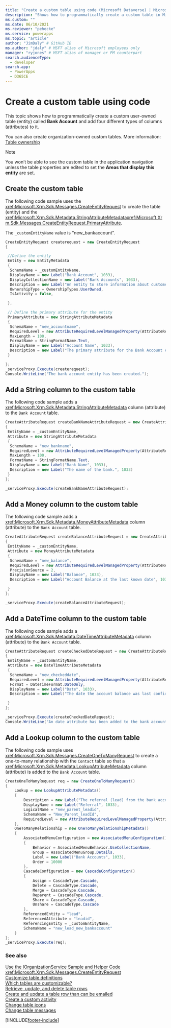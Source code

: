 ```yaml
---
title: "Create a custom table using code (Microsoft Dataverse) | Microsoft Docs" # Intent and product brand in a unique string of 43-59 chars including spaces
description: "Shows how to programmatically create a custom table in Microsoft Dataverse." # 115-145 characters including spaces. This abstract displays in the search result.
ms.custom: ""
ms.date: 06/10/2021
ms.reviewer: "pehecke"
ms.service: powerapps
ms.topic: "article"
author: "JimDaly" # GitHub ID
ms.author: "jdaly" # MSFT alias of Microsoft employees only
manager: "ryjones" # MSFT alias of manager or PM counterpart
search.audienceType: 
  - developer
search.app: 
  - PowerApps
  - D365CE
---
```


# Create a custom table using code



This topic shows how to programmatically create a custom user-owned table (entity) called **Bank Account** and add four different types of columns (attributes) to it.  
  
You can also create organization-owned custom tables. More information: [Table ownership](/dynamics365/customer-engagement/developer/introduction-entities#entity-ownership)  
  
> [!NOTE]
> You won’t be able to see the custom table in the application navigation unless the table properties are edited to set the **Areas that display this entity** are set.  
  
<a name="BKMK_CreateCustomEntity"></a>   

## Create the custom table

 The following code sample uses the <xref:Microsoft.Xrm.Sdk.Messages.CreateEntityRequest> to create the table (entity) and the <xref:Microsoft.Xrm.Sdk.Metadata.StringAttributeMetadata><xref:Microsoft.Xrm.Sdk.Messages.CreateEntityRequest.PrimaryAttribute>.  
  
 The `_customEntityName` value is “new_bankaccount”.  
  
```csharp
CreateEntityRequest createrequest = new CreateEntityRequest
{

 //Define the entity
 Entity = new EntityMetadata
 {
  SchemaName = _customEntityName,
  DisplayName = new Label("Bank Account", 1033),
  DisplayCollectionName = new Label("Bank Accounts", 1033),
  Description = new Label("An entity to store information about customer bank accounts", 1033),
  OwnershipType = OwnershipTypes.UserOwned,
  IsActivity = false,

 },

 // Define the primary attribute for the entity
 PrimaryAttribute = new StringAttributeMetadata
 {
  SchemaName = "new_accountname",
  RequiredLevel = new AttributeRequiredLevelManagedProperty(AttributeRequiredLevel.None),
  MaxLength = 100,
  FormatName = StringFormatName.Text,
  DisplayName = new Label("Account Name", 1033),
  Description = new Label("The primary attribute for the Bank Account entity.", 1033)
 }

};
_serviceProxy.Execute(createrequest);
Console.WriteLine("The bank account entity has been created.");
```  
  
<a name="BKMK_AddStringAttribute"></a>   

## Add a String column to the custom table

The following code sample adds a <xref:Microsoft.Xrm.Sdk.Metadata.StringAttributeMetadata> column (attribute) to the `Bank Account` table.  
  
```csharp
CreateAttributeRequest createBankNameAttributeRequest = new CreateAttributeRequest
{
 EntityName = _customEntityName,
 Attribute = new StringAttributeMetadata
 {
  SchemaName = "new_bankname",
  RequiredLevel = new AttributeRequiredLevelManagedProperty(AttributeRequiredLevel.None),
  MaxLength = 100,
  FormatName = StringFormatName.Text,
  DisplayName = new Label("Bank Name", 1033),
  Description = new Label("The name of the bank.", 1033)
 }
};

_serviceProxy.Execute(createBankNameAttributeRequest);
```
  
<a name="BKMK_AddMoneyAttribute"></a>   

## Add a Money column to the custom table

 The following code sample adds a <xref:Microsoft.Xrm.Sdk.Metadata.MoneyAttributeMetadata> column (attribute) to the `Bank Account` table.  
  
```csharp
CreateAttributeRequest createBalanceAttributeRequest = new CreateAttributeRequest
{
 EntityName = _customEntityName,
 Attribute = new MoneyAttributeMetadata
 {
  SchemaName = "new_balance",
  RequiredLevel = new AttributeRequiredLevelManagedProperty(AttributeRequiredLevel.None),
  PrecisionSource = 2,
  DisplayName = new Label("Balance", 1033),
  Description = new Label("Account Balance at the last known date", 1033),

 }
};

_serviceProxy.Execute(createBalanceAttributeRequest);

```  
  
<a name="BKMK_AddDateTimeAttribute"></a>   

## Add a DateTime column to the custom table  

The following code sample adds a <xref:Microsoft.Xrm.Sdk.Metadata.DateTimeAttributeMetadata> column (attribute) to the `Bank Account` table.  
  
```csharp
CreateAttributeRequest createCheckedDateRequest = new CreateAttributeRequest
{
 EntityName = _customEntityName,
 Attribute = new DateTimeAttributeMetadata
 {
  SchemaName = "new_checkeddate",
  RequiredLevel = new AttributeRequiredLevelManagedProperty(AttributeRequiredLevel.None),
  Format = DateTimeFormat.DateOnly,
  DisplayName = new Label("Date", 1033),
  Description = new Label("The date the account balance was last confirmed", 1033)

 }
};

_serviceProxy.Execute(createCheckedDateRequest);
Console.WriteLine("An date attribute has been added to the bank account entity.");
```
  
<a name="BKMK_AddLookupAttribute"></a>

## Add a Lookup column to the custom table

 The following code sample uses <xref:Microsoft.Xrm.Sdk.Messages.CreateOneToManyRequest> to create a one-to-many relationship with the `Contact` table so that a <xref:Microsoft.Xrm.Sdk.Metadata.LookupAttributeMetadata> column (attribute) is added to the `Bank Account` table.  
  
```csharp
CreateOneToManyRequest req = new CreateOneToManyRequest()
{
    Lookup = new LookupAttributeMetadata()
    {
        Description = new Label("The referral (lead) from the bank account owner", 1033),
        DisplayName = new Label("Referral", 1033),
        LogicalName = "new_parent_leadid",
        SchemaName = "New_Parent_leadId",
        RequiredLevel = new AttributeRequiredLevelManagedProperty(AttributeRequiredLevel.Recommended)
    },
    OneToManyRelationship = new OneToManyRelationshipMetadata()
    {
        AssociatedMenuConfiguration = new AssociatedMenuConfiguration()
        {
            Behavior = AssociatedMenuBehavior.UseCollectionName,
            Group = AssociatedMenuGroup.Details,
            Label = new Label("Bank Accounts", 1033),
            Order = 10000
        },
        CascadeConfiguration = new CascadeConfiguration()
        {
            Assign = CascadeType.Cascade,
            Delete = CascadeType.Cascade,
            Merge = CascadeType.Cascade,
            Reparent = CascadeType.Cascade,
            Share = CascadeType.Cascade,
            Unshare = CascadeType.Cascade
        },
        ReferencedEntity = "lead",
        ReferencedAttribute = "leadid",
        ReferencingEntity = _customEntityName,
        SchemaName = "new_lead_new_bankaccount"
    }
};
_serviceProxy.Execute(req);
```
  
### See also  
 [Use the IOrganizationService Sample and Helper Code](/dynamics365/customer-engagement/developer/use-sample-helper-code)  
 <xref:Microsoft.Xrm.Sdk.Messages.CreateEntityRequest>   
 [Customize table definitions](../customize-entity-metadata.md)   
 [Which tables are customizable?](/dynamics365/customer-engagement/developer/which-entities-are-customizable)   
 [Retrieve, update, and delete table rows](/dynamics365/customer-engagement/developer/retrieve-update-delete-entities)   
 [Create and update a table row than can be emailed](/dynamics365/customer-engagement/developer/create-update-entity-emailed)   
 [Create a custom activity](/dynamics365/customer-engagement/developer/create-custom-activity-entity)   
 [Change table icons](/dynamics365/customer-engagement/developer/modify-icons-entity)   
 [Change table messages](/dynamics365/customer-engagement/developer/modify-messages-entity)

[!INCLUDE[footer-include](../../../includes/footer-banner.md)]